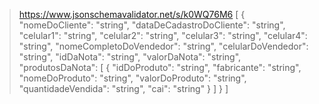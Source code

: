 > https://www.jsonschemavalidator.net/s/k0WQ76M6
> [
  {
    "nomeDoCliente": "string",
    "dataDeCadastroDoCliente": "string",
    "celular1": "string",
    "celular2": "string",
    "celular3": "string",
    "celular4": "string",
    "nomeCompletoDoVendedor": "string",
    "celularDoVendedor": "string",
    "idDaNota": "string",
    "valorDaNota": "string",
    "produtosDaNota": [
      {
        "idDoProduto": "string",
        "fabricante": "string",
        "nomeDoProduto": "string",
        "valorDoProduto": "string",
        "quantidadeVendida": "string",
        "cai": "string"
      }
    ]
  }
]